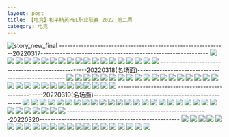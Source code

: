 ```yaml
---
layout: post
title: 【电竞】和平精英PEL职业联赛_2022_第二周
category: 电竞
---
```

![story_new_final](http://rbwl8nwm4.hd-bkt.clouddn.com/img/story_new_final_0322.png)
-------------------------------------------------------------20220317-------------------------------------------------------------
![](http://rbwl8nwm4.hd-bkt.clouddn.com/img/pel-0317-1.png)
![](http://rbwl8nwm4.hd-bkt.clouddn.com/img/pel-0317-2.png)
![](http://rbwl8nwm4.hd-bkt.clouddn.com/img/pel-0317-3.png)
![](http://rbwl8nwm4.hd-bkt.clouddn.com/img/pel-0317-4.png)
![](http://rbwl8nwm4.hd-bkt.clouddn.com/img/pel-0317-5.png)
![](http://rbwl8nwm4.hd-bkt.clouddn.com/img/pel-0317-6.png)
![](http://rbwl8nwm4.hd-bkt.clouddn.com/img/pel-0317-7.png)
![](http://rbwl8nwm4.hd-bkt.clouddn.com/img/pel-0317-8.png)
![](http://rbwl8nwm4.hd-bkt.clouddn.com/img/pel-0317-9.png)
![](http://rbwl8nwm4.hd-bkt.clouddn.com/img/pel-0317-10.png)
![](http://rbwl8nwm4.hd-bkt.clouddn.com/img/pel-0317-11.png)
![](http://rbwl8nwm4.hd-bkt.clouddn.com/img/pel-0317-12.png)
![](http://rbwl8nwm4.hd-bkt.clouddn.com/img/pel-0317-13.png)
![](http://rbwl8nwm4.hd-bkt.clouddn.com/img/pel-0317-14.png)
![](http://rbwl8nwm4.hd-bkt.clouddn.com/img/pel-0317-15.png)
![](http://rbwl8nwm4.hd-bkt.clouddn.com/img/pel-0317-16.png)
![](http://rbwl8nwm4.hd-bkt.clouddn.com/img/pel-0317-17.png)
![](http://rbwl8nwm4.hd-bkt.clouddn.com/img/pel-0317-18.png)
![](http://rbwl8nwm4.hd-bkt.clouddn.com/img/pel-0317-19.png)
---------------------------------------------------20220318(名场面)---------------------------------------------------
![](http://rbwl8nwm4.hd-bkt.clouddn.com/img/pel-0318-new-1.png)
![](http://rbwl8nwm4.hd-bkt.clouddn.com/img/pel-0318-new-2.png)
![](http://rbwl8nwm4.hd-bkt.clouddn.com/img/pel-0318-new-3.png)
![](http://rbwl8nwm4.hd-bkt.clouddn.com/img/pel-0318-new-4.png)
![](http://rbwl8nwm4.hd-bkt.clouddn.com/img/pel-0318-new-5.png)
![](http://rbwl8nwm4.hd-bkt.clouddn.com/img/pel-0318-new-6.png)
![](http://rbwl8nwm4.hd-bkt.clouddn.com/img/pel-0318-new-7.png)
![](http://rbwl8nwm4.hd-bkt.clouddn.com/img/pel-0318-new-8.png)
![](http://rbwl8nwm4.hd-bkt.clouddn.com/img/pel-0318-new-9.png)
![](http://rbwl8nwm4.hd-bkt.clouddn.com/img/pel-0318-new-10.png)
![](http://rbwl8nwm4.hd-bkt.clouddn.com/img/pel-0318-new-11.png)
![](http://rbwl8nwm4.hd-bkt.clouddn.com/img/pel-0318-new-12.png)
![](http://rbwl8nwm4.hd-bkt.clouddn.com/img/pel-0318-new-13.png)
![](http://rbwl8nwm4.hd-bkt.clouddn.com/img/pel-0318-new-14.png)
![](http://rbwl8nwm4.hd-bkt.clouddn.com/img/pel-0318-new-15.png)
![](http://rbwl8nwm4.hd-bkt.clouddn.com/img/pel-0318-new-16.png)
![](http://rbwl8nwm4.hd-bkt.clouddn.com/img/pel-0318-new-17.png)
![](http://rbwl8nwm4.hd-bkt.clouddn.com/img/pel-0318-new-18.png)
![](http://rbwl8nwm4.hd-bkt.clouddn.com/img/pel-0318-new-19.png)
![](http://rbwl8nwm4.hd-bkt.clouddn.com/img/pel-0318-new-20.png)
![](http://rbwl8nwm4.hd-bkt.clouddn.com/img/pel-0318-new-21.png)
![](http://rbwl8nwm4.hd-bkt.clouddn.com/img/pel-0318-new-22.png)
![](http://rbwl8nwm4.hd-bkt.clouddn.com/img/pel-0318-new-23.png)
![](http://rbwl8nwm4.hd-bkt.clouddn.com/img/pel-0318-new-24.png)
![](http://rbwl8nwm4.hd-bkt.clouddn.com/img/pel-0318-new-25.png)
![](http://rbwl8nwm4.hd-bkt.clouddn.com/img/pel-0318-new-26.png)
![](http://rbwl8nwm4.hd-bkt.clouddn.com/img/pel-0318-new-27.png)
![](http://rbwl8nwm4.hd-bkt.clouddn.com/img/pel-0318-new-28.png)
![](http://rbwl8nwm4.hd-bkt.clouddn.com/img/pel-0318-new-29.png)
![](http://rbwl8nwm4.hd-bkt.clouddn.com/img/pel-0318-new-30.png)
![](http://rbwl8nwm4.hd-bkt.clouddn.com/img/pel-0318-new-31.png)
---------------------------------------------------20220319(名场面)---------------------------------------------------
![](http://rbwl8nwm4.hd-bkt.clouddn.com/img/pel-0319-1.png)
![](http://rbwl8nwm4.hd-bkt.clouddn.com/img/pel-0319-2.png)
![](http://rbwl8nwm4.hd-bkt.clouddn.com/img/pel-0319-3.png)
![](http://rbwl8nwm4.hd-bkt.clouddn.com/img/pel-0319-4.png)
![](http://rbwl8nwm4.hd-bkt.clouddn.com/img/pel-0319-5.png)
![](http://rbwl8nwm4.hd-bkt.clouddn.com/img/pel-0319-6.png)
![](http://rbwl8nwm4.hd-bkt.clouddn.com/img/pel-0319-7.png)
![](http://rbwl8nwm4.hd-bkt.clouddn.com/img/pel-0319-8.png)
![](http://rbwl8nwm4.hd-bkt.clouddn.com/img/pel-0319-9.png)
![](http://rbwl8nwm4.hd-bkt.clouddn.com/img/pel-0319-10.png)
![](http://rbwl8nwm4.hd-bkt.clouddn.com/img/pel-0319-11.png)
![](http://rbwl8nwm4.hd-bkt.clouddn.com/img/pel-0319-12.png)
![](http://rbwl8nwm4.hd-bkt.clouddn.com/img/pel-0319-13.png)
![](http://rbwl8nwm4.hd-bkt.clouddn.com/img/pel-0319-14.png)
![](http://rbwl8nwm4.hd-bkt.clouddn.com/img/pel-0319-15.png)
![](http://rbwl8nwm4.hd-bkt.clouddn.com/img/pel-0319-16.png)
![](http://rbwl8nwm4.hd-bkt.clouddn.com/img/pel-0319-17.png)
![](http://rbwl8nwm4.hd-bkt.clouddn.com/img/pel-0319-18.png)
![](http://rbwl8nwm4.hd-bkt.clouddn.com/img/pel-0319-19.png)
![](http://rbwl8nwm4.hd-bkt.clouddn.com/img/pel-0319-20.png)
![](http://rbwl8nwm4.hd-bkt.clouddn.com/img/pel-0319-21.png)
![](http://rbwl8nwm4.hd-bkt.clouddn.com/img/pel-0319-22.png)
![](http://rbwl8nwm4.hd-bkt.clouddn.com/img/pel-0319-23.png)
![](http://rbwl8nwm4.hd-bkt.clouddn.com/img/pel-0319-24.png)
![](http://rbwl8nwm4.hd-bkt.clouddn.com/img/pel-0319-25.png)
![](http://rbwl8nwm4.hd-bkt.clouddn.com/img/pel-0319-26.png)
![](http://rbwl8nwm4.hd-bkt.clouddn.com/img/pel-0319-27.png)
![](http://rbwl8nwm4.hd-bkt.clouddn.com/img/pel-0319-28.png)
![](http://rbwl8nwm4.hd-bkt.clouddn.com/img/pel-0319-29.png)
![](http://rbwl8nwm4.hd-bkt.clouddn.com/img/pel-0319-30.png)
---------------------------------------------------20220320---------------------------------------------------
![](http://rbwl8nwm4.hd-bkt.clouddn.com/img/pel-final-0320-1.png)
![](http://rbwl8nwm4.hd-bkt.clouddn.com/img/pel-final-0320-2.png)
![](http://rbwl8nwm4.hd-bkt.clouddn.com/img/pel-final-0320-3.png)
![](http://rbwl8nwm4.hd-bkt.clouddn.com/img/pel-final-0320-4.png)
![](http://rbwl8nwm4.hd-bkt.clouddn.com/img/pel-final-0320-5.png)
![](http://rbwl8nwm4.hd-bkt.clouddn.com/img/pel-final-0320-6.png)
![](http://rbwl8nwm4.hd-bkt.clouddn.com/img/pel-final-0320-7.png)
![](http://rbwl8nwm4.hd-bkt.clouddn.com/img/pel-final-0320-8.png)
![](http://rbwl8nwm4.hd-bkt.clouddn.com/img/pel-final-0320-9.png)
![](http://rbwl8nwm4.hd-bkt.clouddn.com/img/pel-final-0320-10.png)
![](http://rbwl8nwm4.hd-bkt.clouddn.com/img/pel-final-0320-11.png)
![](http://rbwl8nwm4.hd-bkt.clouddn.com/img/pel-final-0320-12.png)
![](http://rbwl8nwm4.hd-bkt.clouddn.com/img/pel-final-0320-13.png)
![](http://rbwl8nwm4.hd-bkt.clouddn.com/img/pel-final-0320-14.png)
![](http://rbwl8nwm4.hd-bkt.clouddn.com/img/pel-final-0320-15.png)
![](http://rbwl8nwm4.hd-bkt.clouddn.com/img/pel-final-0320-16.png)
![](http://rbwl8nwm4.hd-bkt.clouddn.com/img/pel-final-0320-17.png)
![](http://rbwl8nwm4.hd-bkt.clouddn.com/img/pel-final-0320-18.png)
![](http://rbwl8nwm4.hd-bkt.clouddn.com/img/pel-final-0320-19.png)
![](http://rbwl8nwm4.hd-bkt.clouddn.com/img/pel-final-0320-20.png)
![](http://rbwl8nwm4.hd-bkt.clouddn.com/img/pel-final-0320-21.png)
![](http://rbwl8nwm4.hd-bkt.clouddn.com/img/pel-final-0320-22.png)